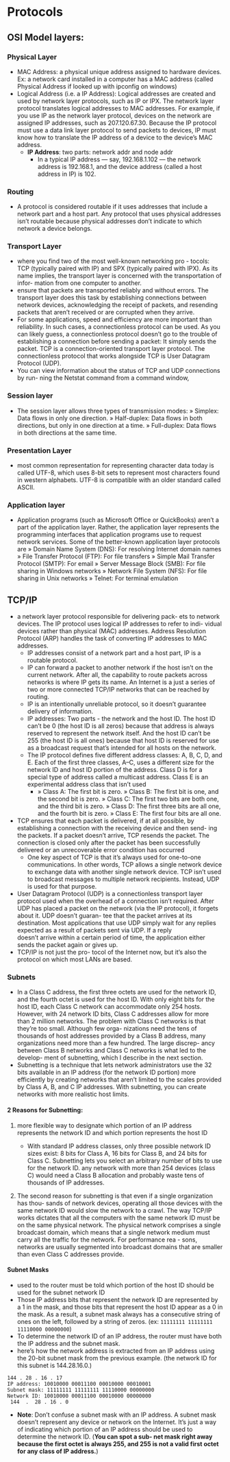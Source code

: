 # Protocols

## OSI Model layers:

### Physical Layer

- MAC Address: a physical unique address assigned to hardware devices. Ex: a network card installed in a computer has a MAC address (called Physical Address if looked up with ipconfig on windows)
- Logical Address (i.e. a IP Address): Logical addresses are created and used by network layer protocols, such as IP or
  IPX. The network layer protocol translates logical addresses to MAC addresses. For
  example, if you use IP as the network layer protocol, devices on the network are
  assigned IP addresses, such as 207.120.67.30. Because the IP protocol must use a
  data link layer protocol to send packets to devices, IP must know how to translate
  the IP address of a device to the device’s MAC address.
  - **IP Address**: two parts: network addr and node addr
    - In a typical IP address — say, 192.168.1.102 — the network address is 192.168.1,
      and the device address (called a host address in IP) is 102.

### Routing

- A protocol is considered routable if it uses addresses that include a network part
  and a host part. Any protocol that uses physical addresses isn’t routable because
  physical addresses don’t indicate to which network a device belongs.

### Transport Layer

- where you find two of the most well-known networking pro -
  tocols: TCP (typically paired with IP) and SPX (typically paired with IPX). As its
  name implies, the transport layer is concerned with the transportation of infor-
  mation from one computer to another.
- ensure that packets are transported
  reliably and without errors. The transport layer does this task by establishing
  connections between network devices, acknowledging the receipt of packets, and
  resending packets that aren’t received or are corrupted when they arrive.
- For some applications, speed and efficiency are more important than reliability.
  In such cases, a connectionless protocol can be used. As you can likely guess,
  a connectionless protocol doesn’t go to the trouble of establishing a connection
  before sending a packet: It simply sends the packet. TCP is a connection-oriented
  transport layer protocol. The connectionless protocol that works alongside TCP is
  User Datagram Protocol (UDP).
- You can view information about the status of TCP and UDP connections by run-
  ning the Netstat command from a command window,

### Session layer

- The session layer allows three types of transmission modes:
  » Simplex: Data flows in only one direction.
  » Half-duplex: Data flows in both directions, but only in one direction at a time.
  » Full-duplex: Data flows in both directions at the same time.

### Presentation Layer

- most common representation for representing character data today is called
  UTF-8, which uses 8-bit sets to represent most characters found in western
  alphabets. UTF-8 is compatible with an older standard called ASCII.

### Application layer

- Application programs (such as Microsoft Office or
  QuickBooks) aren’t a part of the application layer. Rather, the application layer
  represents the programming interfaces that application programs use to request
  network services.
  Some of the better-known application layer protocols are
  » Domain Name System (DNS): For resolving Internet domain names
  » File Transfer Protocol (FTP): For file transfers
  » Simple Mail Transfer Protocol (SMTP): For email
  » Server Message Block (SMB): For file sharing in Windows networks
  » Network File System (NFS): For file sharing in Unix networks
  » Telnet: For terminal emulation

## TCP/IP

- a network layer protocol responsible for delivering pack-
  ets to network devices. The IP protocol uses logical IP addresses to refer to indi-
  vidual devices rather than physical (MAC) addresses. Address Resolution Protocol
  (ARP) handles the task of converting IP addresses to MAC addresses.
  - IP addresses consist of a network part and a host part, IP is a routable
    protocol.
  - IP can forward a packet to another network if the host isn’t
    on the current network. After all, the capability to route packets across networks
    is where IP gets its name. An Internet is a just a series of two or more connected
    TCP/IP networks that can be reached by routing.
  - IP is an intentionally unreliable protocol, so it
    doesn’t guarantee delivery of information.
  - IP addresses: Two parts - the network and the host ID. The host ID can’t be 0 (the host ID is all zeros) because that
    address is always reserved to represent the network itself. And the host ID can’t be
    255 (the host ID is all ones) because that host ID is reserved for use as a broadcast
    request that’s intended for all hosts on the network.
  - The IP
    protocol defines five different address classes: A, B, C, D, and E. Each of the first
    three classes, A–C, uses a different size for the network ID and host ID portion of
    the address. Class D is for a special type of address called a multicast address. Class
    E is an experimental address class that isn’t used
    - » Class A: The first bit is zero.
      » Class B: The first bit is one, and the second bit is zero.
      » Class C: The first two bits are both one, and the third bit is zero.
      » Class D: The first three bits are all one, and the fourth bit is zero.
      » Class E: The first four bits are all one.
- TCP ensures that each packet is delivered, if at
  all possible, by establishing a connection with the receiving device and then send-
  ing the packets. If a packet doesn’t arrive, TCP resends the packet. The connection
  is closed only after the packet has been successfully delivered or an unrecoverable
  error condition has occurred
  - One key aspect of TCP is that it’s always used for one-to-one communications. In
    other words, TCP allows a single network device to exchange data with another
    single network device. TCP isn’t used to broadcast messages to multiple network
    recipients. Instead, UDP is used for that purpose.
- User Datagram Protocol (UDP) is a connectionless transport layer protocol used
  when the overhead of a connection isn’t required. After UDP has placed a packet
  on the network (via the IP protocol), it forgets about it. UDP doesn’t guaran-
  tee that the packet arrives at its destination. Most applications that use UDP
  simply wait for any replies expected as a result of packets sent via UDP. If a reply  
  doesn’t arrive within a certain period of time, the application either sends the
  packet again or gives up.
- TCP/IP is not just the pro-
  tocol of the Internet now, but it’s also the protocol on which most LANs are based.

### Subnets

- In a Class C address, the first three octets are used for the network ID, and the
  fourth octet is used for the host ID. With only eight bits for the host ID, each Class
  C network can accommodate only 254 hosts. However, with 24 network ID bits,
  Class C addresses allow for more than 2 million networks.
  The problem with Class C networks is that they’re too small. Although few orga-
  nizations need the tens of thousands of host addresses provided by a Class B
  address, many organizations need more than a few hundred. The large discrep-
  ancy between Class B networks and Class C networks is what led to the develop-
  ment of subnetting, which I describe in the next section.
- Subnetting is a technique that lets network administrators use the 32 bits available
  in an IP address (for the network ID portion) more efficiently by creating networks that aren’t limited to the
  scales provided by Class A, B, and C IP addresses. With subnetting, you can create
  networks with more realistic host limits.

#### 2 Reasons for Subnetting:

1. more flexible way to designate which portion of an IP
   address represents the network ID and which portion represents the host ID

   - With
     standard IP address classes, only three possible network ID sizes exist: 8 bits for
     Class A, 16 bits for Class B, and 24 bits for Class C. Subnetting lets you select an
     arbitrary number of bits to use for the network ID. any
     network with more than 254 devices (class C) would need a Class B allocation and probably
     waste tens of thousands of IP addresses.

2. The second reason for subnetting is that even if a single organization has thou-
   sands of network devices, operating all those devices with the same network ID
   would slow the network to a crawl. The way TCP/IP works dictates that all the
   computers with the same network ID must be on the same physical network. The
   physical network comprises a single broadcast domain, which means that a single
   network medium must carry all the traffic for the network. For performance rea -
   sons, networks are usually segmented into broadcast domains that are smaller
   than even Class C addresses provide.

#### Subnet Masks

- used to the router must be told which portion of the host ID should
  be used for the subnet network ID
- Those IP address bits that
  represent the network ID are represented by a 1 in the mask, and those bits that
  represent the host ID appear as a 0 in the mask. As a result, a subnet mask always
  has a consecutive string of ones on the left, followed by a string of zeros. (ex: `11111111 11111111 11110000 00000000`)
- To determine the network ID of an IP address, the router must have both the IP
  address and the subnet mask.
- here’s how the network address is extracted from an IP address
  using the 20-bit subnet mask from the previous example. (the network ID for this subnet is 144.28.16.0.)

```
144 . 28 . 16 . 17
IP address: 10010000 00011100 00010000 00010001
Subnet mask: 11111111 11111111 11110000 00000000
Network ID: 10010000 00011100 00010000 00000000
 144  .  28 . 16 . 0
```

- **Note**: Don’t confuse a subnet mask with an IP address. A subnet mask doesn’t represent
  any device or network on the Internet. It’s just a way of indicating which portion
  of an IP address should be used to determine the network ID. (**You can spot a sub-
  net mask right away because the first octet is always 255, and 255 is not a valid
  first octet for any class of IP address.**)
